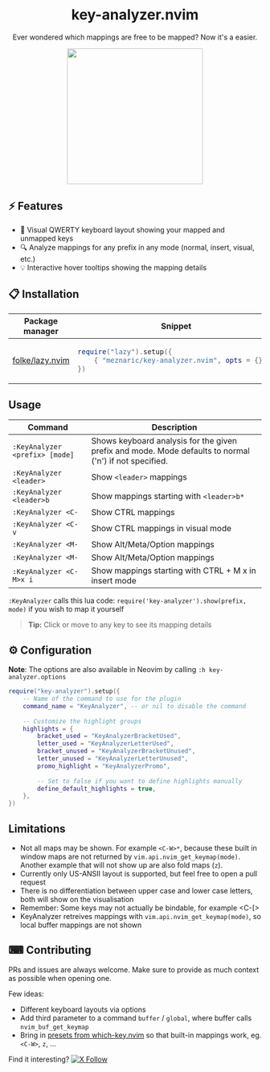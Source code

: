 <p align="center">
  <h1 align="center">key-analyzer.nvim</h2>
</p>

<p align="center">
        Ever wondered which mappings are free to be mapped? Now it's a easier.
</p>

<p align="center">
    <img width="270" align="center" src="https://otivdev.ams3.cdn.digitaloceanspaces.com/api-automatic-uploads/prod/SameSize/screenshot_2024_11_03_at_02_06_20_mobile.png" />
</p>

## ⚡️ Features

- 🎹 Visual QWERTY keyboard layout showing your mapped and unmapped keys
- 🔍 Analyze mappings for any prefix in any mode (normal, insert, visual, etc.)
- 💡 Interactive hover tooltips showing the mapping details

## 📋 Installation

<div align="center">
<table>
<thead>
<tr>
<th>Package manager</th>
<th>Snippet</th>
</tr>
</thead>
<tbody>

<tr>
<td>

[folke/lazy.nvim](https://github.com/folke/lazy.nvim)

</td>
<td>

```lua
require("lazy").setup({
    { "meznaric/key-analyzer.nvim", opts = {} },
})
```

</td>
</tr>
</tbody>
</table>
</div>

## Usage

|   Command   |         Description        |
|-------------|----------------------------|
| `:KeyAnalyzer <prefix> [mode]` | Shows keyboard analysis for the given prefix and mode. Mode defaults to normal ('n') if not specified. |
| `:KeyAnalyzer <leader>` | Show `<leader>` mappings |
| `:KeyAnalyzer <leader>b` | Show mappings starting with `<leader>b*` |
| `:KeyAnalyzer <C-` | Show CTRL mappings |
| `:KeyAnalyzer <C- v` | Show CTRL mappings in visual mode |
| `:KeyAnalyzer <M-` | Show Alt/Meta/Option mappings |
| `:KeyAnalyzer <M-` | Show Alt/Meta/Option mappings |
| `:KeyAnalyzer <C-M>x i` | Show mappings starting with CTRL + M x in insert mode |



`:KeyAnalyzer` calls this lua code:
`require('key-analyzer').show(prefix, mode)` if you wish to map it yourself

> **Tip:** Click or move to any key to see its mapping details

## ⚙ Configuration


**Note**: The options are also available in Neovim by calling `:h key-analyzer.options`

```lua
require("key-analyzer").setup({
    -- Name of the command to use for the plugin
    command_name = "KeyAnalyzer", -- or nil to disable the command
    
    -- Customize the highlight groups
    highlights = {
        bracket_used = "KeyAnalyzerBracketUsed",
        letter_used = "KeyAnalyzerLetterUsed", 
        bracket_unused = "KeyAnalyzerBracketUnused",
        letter_unused = "KeyAnalyzerLetterUnused",
        promo_highlight = "KeyAnalyzerPromo",
        
        -- Set to false if you want to define highlights manually
        define_default_highlights = true,
    },
})
```

## Limitations

 - Not all maps may be shown. For example `<C-W>*`, because these built in window maps are not returned by `vim.api.nvim_get_keymap(mode)`. Another example that will not show up are also fold maps (`z`).
 - Currently only US-ANSII layout is supported, but feel free to open a pull request
 - There is no differentiation between upper case and lower case letters, both will show on the visualisation
 - Remember: Some keys may not actually be bindable, for example <C-[>
 - KeyAnalyzer retreives mappings with `vim.api.nvim_get_keymap(mode)`, so local buffer mappings are not shown

## ⌨ Contributing

PRs and issues are always welcome. Make sure to provide as much context as possible when opening one.

Few ideas:
 - Different keyboard layouts via options
 - Add third parameter to a command `buffer` / `global`, where buffer calls `nvim_buf_get_keymap`
 - Bring in [presets from which-key.nvim](https://github.com/folke/which-key.nvim/blob/main/lua/which-key/plugins/presets.lua) so that built-in mappings work, eg. `<C-W>`, `z`, ...

 Find it interesting? [![X Follow](https://img.shields.io/twitter/follow/OtivDev)](https://x.com/OtivDev)

